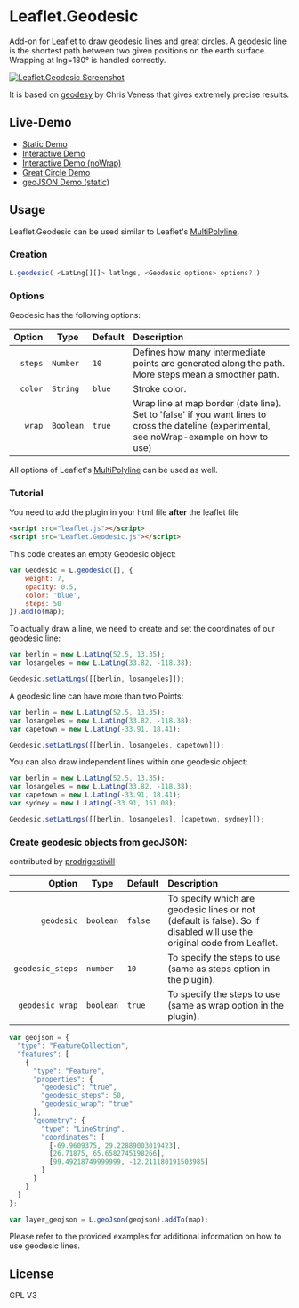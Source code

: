 # Leaflet.Geodesic

Add-on for [Leaflet](http://leafletjs.com/) to draw [geodesic](http://en.wikipedia.org/wiki/Geodesics_on_an_ellipsoid) lines and great circles. A geodesic line is the shortest path between two given positions on the earth surface. Wrapping at lng=180° is handled correctly.

[<img src="https://github.com/henrythasler/Leaflet.Geodesic/blob/master/example/interactive.png" alt="Leaflet.Geodesic Screenshot" />](http://www.thasler.com/leaflet.geodesic/example/interactive.html)

It is based on [geodesy](https://github.com/chrisveness/geodesy) by Chris Veness that gives extremely precise results.


## Live-Demo
- [Static Demo](http://www.thasler.com/leaflet.geodesic/example/simple.html)
- [Interactive Demo](http://www.thasler.com/leaflet.geodesic/example/interactive.html)
- [Interactive Demo (noWrap)](http://www.thasler.com/leaflet.geodesic/example/interactive-noWrap.html)
- [Great Circle Demo](http://www.thasler.com/leaflet.geodesic/example/circle.html)
- [geoJSON Demo (static)](http://www.thasler.com/leaflet.geodesic/example/geojson.html)

## Usage
Leaflet.Geodesic can be used similar to Leaflet's [MultiPolyline](http://leafletjs.com/reference.html#multipolyline). 

### Creation
```JavaScript
L.geodesic( <LatLng[][]> latlngs, <Geodesic options> options? )
```

### Options
Geodesic has the following options:

Option  | Type | Default | Description
-------------: | ------------- | ------------- | :-------------
`steps`  | `Number` | `10` | Defines how many intermediate points are generated along the path. More steps mean a smoother path.
`color`  | `String` | `blue` | Stroke color.
`wrap`  | `Boolean` | `true` | Wrap line at map border (date line). Set to 'false' if you want lines to cross the dateline (experimental, see noWrap-example on how to use)

All options of Leaflet's [MultiPolyline](http://leafletjs.com/reference.html#multipolyline) can be used as well.

### Tutorial
You need to add the plugin in your html file **after** the leaflet file

```html
<script src="leaflet.js"></script>
<script src="Leaflet.Geodesic.js"></script>
```


This code creates an empty Geodesic object:
```JavaScript
var Geodesic = L.geodesic([], {
	weight: 7, 
	opacity: 0.5,
	color: 'blue',
	steps: 50
}).addTo(map);
```

To actually draw a line, we need to create and set the coordinates of our geodesic line:
```JavaScript
var berlin = new L.LatLng(52.5, 13.35); 
var losangeles = new L.LatLng(33.82, -118.38);

Geodesic.setLatLngs([[berlin, losangeles]]);
```

A geodesic line can have more than two Points:
```JavaScript
var berlin = new L.LatLng(52.5, 13.35); 
var losangeles = new L.LatLng(33.82, -118.38);
var capetown = new L.LatLng(-33.91, 18.41);

Geodesic.setLatLngs([[berlin, losangeles, capetown]]);
```

You can also draw independent lines within one geodesic object:
```JavaScript
var berlin = new L.LatLng(52.5, 13.35); 
var losangeles = new L.LatLng(33.82, -118.38);
var capetown = new L.LatLng(-33.91, 18.41);
var sydney = new L.LatLng(-33.91, 151.08);

Geodesic.setLatLngs([[berlin, losangeles], [capetown, sydney]]);
```

### Create geodesic objects from geoJSON:
contributed by [prodrigestivill](https://github.com/prodrigestivill)

Option  | Type | Default | Description
-------------: | ------------- | ------------- | :-------------
`geodesic`  | `boolean` | `false` | To specify which are geodesic lines or not (default is false). So if disabled will use the original code from Leaflet.
`geodesic_steps`  | `number` | `10` | To specify the steps to use (same as steps option in the plugin).
`geodesic_wrap`  | `boolean` | `true` | To specify the steps to use (same as wrap option in the plugin).
```JavaScript
var geojson = {
  "type": "FeatureCollection",
  "features": [
    {
      "type": "Feature",
      "properties": {
        "geodesic": "true",
        "geodesic_steps": 50,
        "geodesic_wrap": "true"
      },
      "geometry": {
        "type": "LineString",
        "coordinates": [
          [-69.9609375, 29.22889003019423],
          [26.71875, 65.6582745198266],
          [99.49218749999999, -12.211180191503985]
        ]
      }
    }
  ]
};

var layer_geojson = L.geoJson(geojson).addTo(map);
```

Please refer to the provided examples for additional information on how to use geodesic lines.

## License
GPL V3

